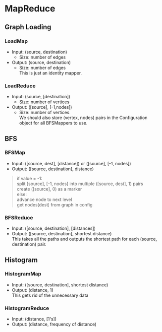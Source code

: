 MapReduce
=========

## Graph Loading
### LoadMap
*	Input: (source, destination)  
    *	Size: number of edges  
*	Output: (source, destination)   
    *	Size: number of edges  
This is just an identity mapper.  

### LoadReduce
*	Input: (source, [destination])  
    *	Size: number of vertices  
*	Output: ([source], [-1,nodes])  
    *	Size: number of vertices  
We should also store (vertex, nodes) pairs in the Configuration object for all BFSMappers to use.
## BFS
### BFSMap  
*	Input: ([source, dest], [distance]) or ([source], [-1, nodes])  
*	Output: ([source, destination], distance)  

> if value = -1:  
>	split [source], [-1, nodes] into multiple ([source, dest], 1) pairs  
>	create ([source], 0) as a marker  
> else:  
>	advance node to next level  
>	get nodes(dest) from graph in config  

### BFSReduce
*	Input: ([source, destination], [distances])  
*	Output: ([source, destination], shortest distance)  
This takes all the paths and outputs the shortest path for each (source, destination) pair.  

## Histogram
### HistogramMap
*	Input: ([source, destination], shortest distance)  
*	Output: (distance, 1)  
This gets rid of the unnecessary data  

### HistogramReduce
*	Input: (distance, [1's])  
*	Output: (distance, frequency of distance)  
